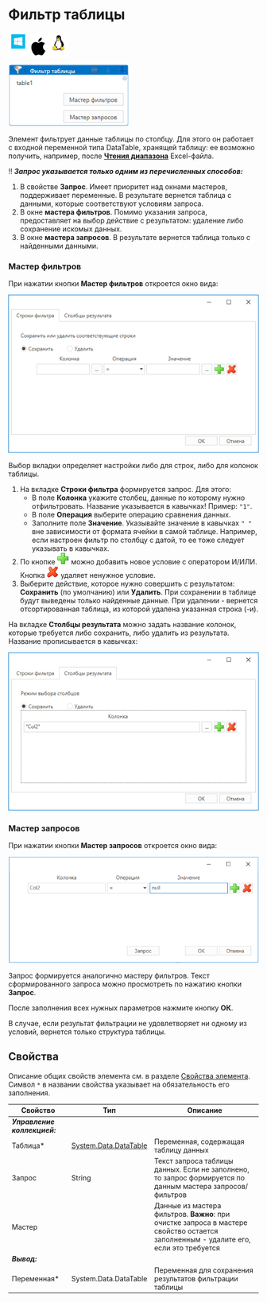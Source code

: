 # Фильтр таблицы

![](<../../../.gitbook/assets/image (100) (1) (1) (1) (1) (1) (1) (10) (209).png>)

![](<../../../.gitbook/assets/new-filter-of-table.png>)

Элемент фильтрует данные таблицы по столбцу. Для этого он работает с входной переменной типа DataTable, хранящей таблицу: ее возможно получить, например, после [**Чтения диапазона**](https://docs.primo-rpa.ru/primo-rpa/g_elements/osnovnye-elementy/prilozhenie-excel/el_excel_readrange) Excel-файла. 

:bangbang: ***Запрос указывается только одним из перечисленных способов:***
1. В свойстве **Запрос**. Имеет приоритет над окнами мастеров, поддерживает переменные. В результате вернется таблица с данными, которые соответствуют условиям запроса.
2. В окне **мастера фильтров**. Помимо указания запроса, предоставляет на выбор действие с результатом: удаление либо сохранение искомых данных.
3. В окне **мастера запросов**. В результате вернется таблица только с найденными данными.

### Мастер фильтров
При нажатии кнопки **Мастер фильтров** откроется окно вида:

![](<../../../.gitbook/assets/table-filter-wizard.png>)

Выбор вкладки определяет настройки либо для строк, либо для колонок таблицы.

1. На вкладке **Строки фильтра** формируется запрос. Для этого:
   * В поле **Колонка** укажите столбец, данные по которому нужно отфильтровать. Название указывается в кавычках! Пример: `"1"`.
   * В поле **Операция** выберите операцию сравнения данных.
   * Заполните поле **Значение**. Указывайте значение в кавычках `" "` вне зависимости от формата ячейки в самой таблице. Например, если настроен фильтр по столбцу с датой, то ее тоже следует указывать в кавычках.
2. По кнопке ![](<../../../.gitbook/assets/12 (2) (3) (1) (1) (1).png>) можно добавить новое условие с оператором И/ИЛИ. Кнопка ![](<../../../.gitbook/assets/13 (1) (1) (2) (1) (1) (1).png>) удаляет ненужное условие.
3. Выберите действие, которое нужно совершить с результатом: **Сохранить** (по умолчанию) или **Удалить**. При сохранении в таблице будут выведены только найденные данные. При удалении - вернется отсортированная таблица, из которой удалена указанная строка (-и).

На вкладке **Столбцы результата** можно задать название колонок, которые требуется либо сохранить, либо удалить из результата. Название прописывается в кавычках:

![](<../../../.gitbook/assets/tab-with-result-col.png>)


### Мастер запросов
При нажатии кнопки **Мастер запросов** откроется окно вида:

![](<../../../.gitbook/assets/Фильтр таблицы. Условие.png>)

Запрос формируется аналогично мастеру фильтров. Текст сформированного запроса можно просмотреть по нажатию кнопки **Запрос**.

После заполнения всех нужных параметров нажмите кнопку **ОК**.

В случае, если результат фильтрации не удовлетворяет ни одному из условий, вернется только структура таблицы. 

## Свойства
Описание общих свойств элемента см. в разделе [Свойства элемента](https://docs.primo-rpa.ru/primo-rpa/primo-studio/process/elements#svoistva-elementa).\
Символ `*` в названии свойства указывает на обязательность его заполнения.

| Свойство     | Тип                   | Описание                                                                            |
| ------------ | --------------------- | ----------------------------------------------------------------------------------- |
| ***Управление коллекцией:*** | | |
| Таблица\*    | [System.Data.DataTable](https://learn.microsoft.com/ru-ru/dotnet/api/system.data.datatable?view=net-5.0) | Переменная, содержащая таблицу данных |
| Запрос       | String                | Текст запроса таблицы данных. Если не заполнено, то запрос формируется по данным мастера запросов/фильтров |
| Мастер       |                       | Данные из мастера фильтров. **Важно**: при очистке запроса в мастере свойство остается заполненным - удалите его, если это требуется |
| ***Вывод:***  |      |    |
| Переменная\* | System.Data.DataTable | Переменная для сохранения результатов фильтрации таблицы                       |

